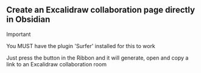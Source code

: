 ## Create an Excalidraw collaboration page directly in Obsidian

> [!IMPORTANT]
> You MUST have the plugin 'Surfer' installed for this to work

Just press the button in the Ribbon and it will generate, open and copy a link to an Excalidraw collaboration room

